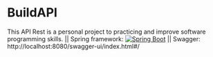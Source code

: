 # BuildAPI
 This API Rest is a personal project to practicing and improve software programming skills. 
 || Spring framework: [![Spring Boot](https://img.shields.io/badge/Spring%20Boot-2.4.13-green.svg)](https://spring.io/projects/spring-boot)
 || Swagger: http://localhost:8080/swagger-ui/index.html#/
 
